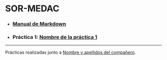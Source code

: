 # SOR-MEDAC
 
- ### [Manual de Markdown](Markdown/README.md)
- ### Práctica 1: [Nombre de la práctica 1](P1/README.md)

---

Prácticas realizadas junto a [Nombre y apellidos del compañero](https://github.com/USUARIO_COMPAÑERO).